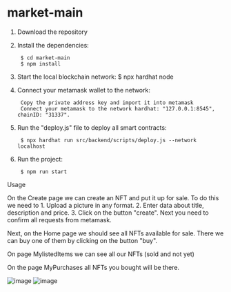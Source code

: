 # market-main
1. Download the repository

2. Install the dependencies:

		$ cd market-main
		$ npm install

3. Start the local blockchain network:
		$ npx hardhat node

4. Connect your metamask wallet to the network:

		Copy the private address key and import it into metamask
		Connect your metamask to the network hardhat: "127.0.0.1:8545", chainID: "31337".

5. Run the "deploy.js" file to deploy all smart contracts:
		
		$ npx hardhat run src/backend/scripts/deploy.js --network localhost

6. Run the project:
		
		$ npm run start
		

Usage

On the Create page we can create an NFT and put it up for sale. To do this we need to 1. Upload a picture in any format. 2. Enter data about title, description and price. 3. Click on the button "create". Next you need to confirm all requests from metamask.

Next, on the Home page we should see all NFTs available for sale. There we can buy one of them by clicking on the button "buy".

On page MylistedItems we can see all our NFTs (sold and not yet)

On the page MyPurchases all NFTs you bought will be there.

![image](https://user-images.githubusercontent.com/53651915/202922420-12a34beb-6591-4e38-b8be-402b081b8b07.png)
![image](https://user-images.githubusercontent.com/53651915/202922451-c9d839d2-e0df-4e5f-bdd3-bbbc8951d30a.png)
